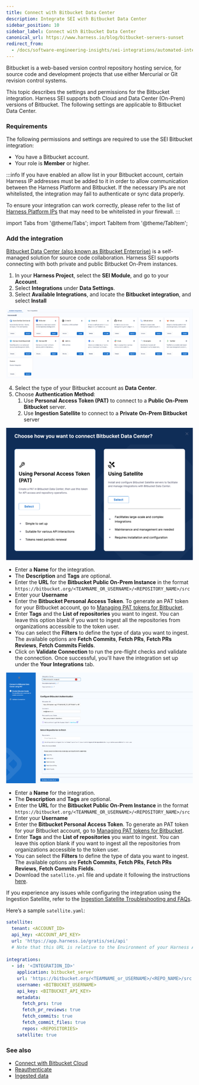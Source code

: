 ```yaml
---
title: Connect with Bitbucket Data Center
description: Integrate SEI with Bitbucket Data Center
sidebar_position: 10
sidebar_label: Connect with Bitbucket Data Center
canonical_url: https://www.harness.io/blog/bitbucket-servers-sunset
redirect_from:
  - /docs/software-engineering-insights/sei-integrations/automated-integrations/sei-integration-bitbucket
---
```


Bitbucket is a web-based version control repository hosting service, for source code and development projects that use either Mercurial or Git revision control systems.

This topic describes the settings and permissions for the Bitbucket integration. Harness SEI supports both Cloud and Data Center (On-Prem) versions of Bitbucket. The following settings are applicable to Bitbucket Data Center.

### Requirements

The following permissions and settings are required to use the SEI Bitbucket integration:

* You have a Bitbucket account.
* Your role is **Member** or higher.

:::info
If you have enabled an allow list in your Bitbucket account, certain Harness IP addresses must be added to it in order to allow communication between the Harness Platform and Bitbucket. If the necessary IPs are not whitelisted, the integration may fail to authenticate or sync data properly.

To ensure your integration can work correctly, please refer to the list of [Harness Platform IPs](/docs/platform/references/allowlist-harness-domains-and-ips) that may need to be whitelisted in your firewall.
:::

import Tabs from '@theme/Tabs';
import TabItem from '@theme/TabItem';

### Add the integration

[Bitbucket Data Center (also known as Bitbucket Enterprise)](https://www.atlassian.com/software/bitbucket/enterprise) is a self-managed solution for source code collaboration. Harness SEI supports connecting with both private and public Bitbucket On-Prem instances.

1. In your **Harness Project**, select the **SEI Module**, and go to your **Account**.
2. Select **Integrations** under **Data Settings**.
3. Select **Available Integrations**, and locate the **Bitbucket integration**, and select **Install**

![](../static/bitbucket-1.png)

4. Select the type of your Bitbucket account as **Data Center**.
5. Choose **Authentication Method**:
   1. Use **Personal Access Token (PAT)** to connect to a **Public On-Prem Bitbucket** server.
   2. Use **Ingestion Satellite** to connect to a **Private On-Prem Bitbucket** server

![](../static/bitbucket-7.png)


<Tabs>
  <TabItem value="pat" label="Using PAT" default>

* Enter a **Name** for the integration.
* The **Description** and **Tags** are optional.
* Enter the **URL** for the **Bitbucket Public On-Prem Instance** in the format `https://bitbucket.org/<TEAMNAME_OR_USERNAME>/<REPOSITORY_NAME>/src`
* Enter your **Username**
* Enter the **Bitbucket Personal Access Token**. To generate an PAT token for your Bitbucket account, go to [Managing PAT tokens for Bitbucket](https://support.atlassian.com/bitbucket-cloud/docs/create-a-repository-access-token/).
* Enter **Tags** and the **List of repositories** you want to ingest. You can leave this option blank if you want to ingest all the repositories from organizations accessible to the token user.
* You can select the **Filters** to define the type of data you want to ingest. The available options are **Fetch Commits**, **Fetch PRs**, **Fetch PRs Reviews**, **Fetch Commits Fields**.
* Click on **Validate Connection** to run the pre-flight checks and validate the connection. Once successful, you'll have the integration set up under the **Your Integrations** tab.

![](../static/bitbucket-8.png)

</TabItem>

  <TabItem value="satellite" label="Using Ingestion Satellite">

* Enter a **Name** for the integration.
* The **Description** and **Tags** are optional.
* Enter the **URL** for the **Bitbucket Public On-Prem Instance** in the format `https://bitbucket.org/<TEAMNAME_OR_USERNAME>/<REPOSITORY_NAME>/src`
* Enter your **Username**
* Enter the **Bitbucket Personal Access Token**. To generate an PAT token for your Bitbucket account, go to [Managing PAT tokens for Bitbucket](https://support.atlassian.com/bitbucket-cloud/docs/create-a-repository-access-token/).
* Enter **Tags** and the **List of repositories** you want to ingest. You can leave this option blank if you want to ingest all the repositories from organizations accessible to the token user.
* You can select the **Filters** to define the type of data you want to ingest. The available options are **Fetch Commits**, **Fetch PRs**, **Fetch PRs Reviews**, **Fetch Commits Fields**.
* Download the `satellite.yml` file and update it following the instructions [here](/docs/software-engineering-insights/sei-ingestion-satellite/satellite-overview).

If you experience any issues while configuring the integration using the Ingestion Satellite, refer to the [Ingestion Satellite Troubleshooting and FAQs](/docs/software-engineering-insights/sei-ingestion-satellite/satellite-troubleshooting-and-faqs).

Here’s a sample `satellite.yaml`:

```yaml
satellite:
  tenant: <ACCOUNT_ID>
  api_key: <ACCOUNT_API_KEY>
  url: 'https://app.harness.io/gratis/sei/api' 
  # Note that this URL is relative to the Environment of your Harness Account

integrations:
  - id: '<INTEGRATION_ID>'
    application: bitbucket_server
    url: 'https://bitbucket.org/<TEAMNAME_or_USERNAME>/<REPO_NAME>/src'
    username: <BITBUCKET_USERNAME>
    api_key: <BITBUCKET_API_KEY>
    metadata:
      fetch_prs: true
      fetch_pr_reviews: true
      fetch_commits: true
      fetch_commit_files: true
      repos: <REPOSITORIES>
    satellite: true

```

</TabItem>
</Tabs>

### See also

* [Connect with Bitbucket Cloud](/docs/software-engineering-insights/sei-integrations/bitbucket/sei-bitbucket-cloud)
* [Reauthenticate](/docs/software-engineering-insights/sei-integrations/reauthenticate-integration)
* [Ingested data](/docs/software-engineering-insights/sei-integrations/bitbucket/sei-bitbucket-datasheet)